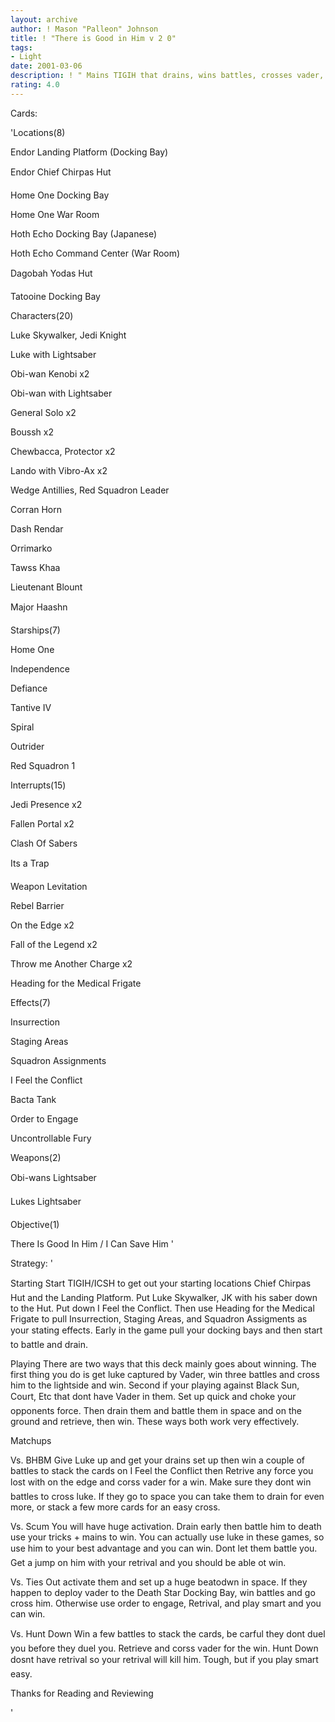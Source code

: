 ```yaml
---
layout: archive
author: ! Mason "Palleon" Johnson
title: ! "There is Good in Him v 2 0"
tags:
- Light
date: 2001-03-06
description: ! " Mains TIGIH that drains, wins battles, crosses vader, and wins."
rating: 4.0
---
```

Cards: 

'Locations(8) 

Endor Landing Platform (Docking Bay) 

Endor Chief Chirpas Hut 

Home One Docking Bay 

Home One War Room 

Hoth Echo Docking Bay (Japanese) 

Hoth Echo Command Center (War Room) 

Dagobah Yodas Hut 

Tatooine Docking Bay 


Characters(20) 

Luke Skywalker, Jedi Knight 

Luke with Lightsaber 

Obi-wan Kenobi x2 

Obi-wan with Lightsaber 

General Solo x2 

Boussh x2 

Chewbacca, Protector x2 

Lando with Vibro-Ax x2 

Wedge Antillies, Red Squadron Leader 

Corran Horn 

Dash Rendar 

Orrimarko 

Tawss Khaa 

Lieutenant Blount 

Major Haashn 


Starships(7) 

Home One 

Independence 

Defiance 

Tantive IV 

Spiral 

Outrider 

Red Squadron 1 


Interrupts(15) 

Jedi Presence x2 

Fallen Portal x2 

Clash Of Sabers 

Its a Trap 

Weapon Levitation 

Rebel Barrier 

On the Edge x2 

Fall of the Legend x2 

Throw me Another Charge x2 

Heading for the Medical Frigate 


Effects(7) 

Insurrection 

Staging Areas 

Squadron Assignments 

I Feel the Conflict 

Bacta Tank 

Order to Engage 

Uncontrollable Fury 


Weapons(2) 

Obi-wans Lightsaber 

Lukes Lightsaber 


Objective(1) 

There Is Good In Him / I Can Save Him  '

Strategy: '

Starting Start TIGIH/ICSH to get out your starting locations Chief Chirpas Hut and the Landing Platform. Put Luke Skywalker, JK with his saber down to the Hut. Put down I Feel the Conflict. Then use Heading for the Medical Frigate to pull Insurrection, Staging Areas, and Squadron Assigments as your stating effects. Early in the game pull your docking bays and then start to battle and drain. 


Playing There are two ways that this deck mainly goes about winning. The first thing you do is get luke captured by Vader, win three battles and cross him to the lightside and win. Second if your playing against Black Sun, Court, Etc that dont have Vader in them. Set up quick and choke your opponents force. Then drain them and battle them in space and on the ground and retrieve, then win. These ways both work very effectively. 


Matchups 


Vs. BHBM Give Luke up and get your drains set up then win a couple of battles to stack the cards on I Feel the Conflict then Retrive any force you lost with on the edge and corss vader for a win. Make sure they dont win battles to cross luke. If they go to space you can take them to drain for even more, or stack a few more cards for an easy cross. 


Vs. Scum You will have huge activation. Drain early then battle him to death use your tricks + mains to win. You can actually use luke in these games, so use him to your best advantage and you can win. Dont let them battle you. Get a jump on him with your retrival and you should be able ot win. 


Vs. Ties Out activate them and set up a huge beatodwn in space. If they happen to deploy vader to the Death Star Docking Bay, win battles and go cross him. Otherwise use order to engage, Retrival, and play smart and you can win. 


Vs. Hunt Down Win a few battles to stack the cards, be carful they dont duel you before they duel you. Retrieve and corss vader for the win. Hunt Down dosnt have retrival so your retrival will kill him. Tough, but if you play smart easy. 


Thanks for Reading and Reviewing 


'